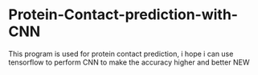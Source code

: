 # Protein-Contact-prediction-with-CNN
This program is used for protein contact prediction, i hope i can use tensorflow to perform CNN to make the accuracy higher and better
NEW
